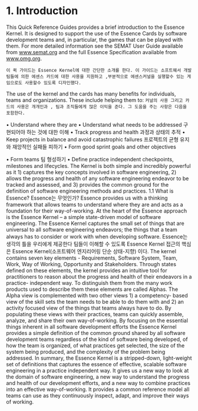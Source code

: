 # 1. Introduction
This Quick Reference Guides provides a brief introduction to the Essence Kernel. It is designed to support the use of the Essence Cards by software development teams and, in particular, the games that can be played with them. For more detailed information see the SEMAT User Guide available from www.semat.org and the full Essence Specification available from www.omg.org.

```이 퀵 가이드는 Essence Kernel에 대한 간단한 소개를 한다. 이 가이드는 소프트웨서 개발팀들에 의한 에센스 카드에 대한 사용을 지원하고 ,부분적으로 에센스커널을 실행할수 있는 게임으로도 사용할수 있도록 디자인했다.```




The use of the kernel and the cards has many benefits for individuals, teams and organizations. These include helping them to:
```커널의 사용 그리고 카드의 사용은 개개인과 , 팀과 조직들에게 많은 이익을 준다. 그 도움을 주는 사항은 다음을 포함한다.```

• Understand where they are 
• Understand what needs to be addressed 구현되어야 하는 것에 대한 이해 
• Track progress and health 과정과 상태의 추적
• Keep projects in balance and avoid catastrophic failures
프로젝트의 균형 유지와 재앙적인 실패들 피하기
• Form good sprint goals and other objectives

• Form teams
팀 형성하기 
• Define practice independent checkpoints, milestones and lifecycles. 
The Kernel is both simple and incredibly powerful as it 1) captures the key concepts involved in software engineering, 2) allows the progress and health of any software engineering endeavor to be tracked and assessed, and 3) provides the common ground for the definition of software engineering methods and practices.
1.1	What is Essence? Essence는 무엇인가?
Essence provides us with a thinking framework that allows teams to understand where they are and acts as a foundation for their way-of-working. At the heart of the Essence approach is the Essence Kernel – a simple state-driven model of software engineering. The Essence Kernel captures the small set of things that are universal to all software engineering endeavors; the things that a team always has to consider or work with when developing software.
Essence는 생각의 틀을 우리에게 제공한다 팀들이 이해할 수 있도록 
Essence Kernel 접근의 핵심은 Essence Kernel(소프트웨어 엔지리어링 단순 상태-지향) 이다. 
The kernel contains seven key elements - Requirements, Software System, Team, Work, Way of Working, Opportunity and Stakeholders. Through states defined on these elements, the kernel provides an intuitive tool for practitioners to reason about the progress and health of their endeavors in a practice- independent way. To distinguish them from the many work products used to describe them these elements are called Alphas. The Alpha view is complemented with two other views 1) a competency- based view of the skill sets the team needs to be able to do them with and 2) an activity focused view of the things that teams always have to do. By populating these views with their practices, teams can quickly assemble, analyze, and share their own way-of-working.
By focusing on the essential things inherent in all software development efforts the Essence Kernel provides a simple definition of the common ground shared by all software development teams regardless of the kind of software being developed, of how the team is organized, of what practices get selected, the size of the system being produced, and the complexity of the problem being addressed.
In summary, the Essence Kernel is a stripped-down, light-weight set of definitions that captures the essence of effective, scalable software engineering in a practice independent way. It gives us a new way to look at the domain of software engineering, a new way to understand the progress and health of our development efforts, and a new way to combine practices into an effective way-of-working. It provides a common reference model all teams can use as they continuously inspect, adapt, and improve their ways of working.
